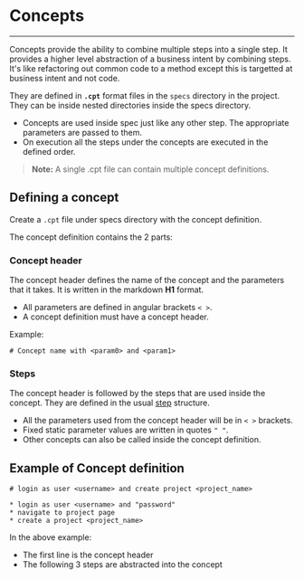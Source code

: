 # Concepts
---
Concepts provide the ability to combine multiple steps into a single step. It provides a higher level abstraction of a business intent by combining steps. It's like refactoring out common code to a method except this is targetted at business intent and not code.

They are defined in **`.cpt`** format files in the `specs` directory in the project. They can be inside nested directories inside the specs directory.

* Concepts are used inside spec just like any other step. The appropriate parameters are passed to them.
* On execution all the steps under the concepts are executed in the defined order.

> **Note:** A single .cpt file can contain multiple concept definitions.

## Defining a concept

Create a `.cpt` file under specs directory with the concept definition.

The concept definition contains the 2 parts:

### Concept header
The concept header defines the name of the concept and the parameters that it takes. It is written in the markdown **H1** format.

* All parameters are defined in angular brackets `< >`.
* A concept definition must have a concept header.

Example:

```
# Concept name with <param0> and <param1>
```

### Steps

The concept header is followed by the steps that are used inside the concept. They are defined in the usual [step](steps.md) structure.

* All the parameters used from the concept header will be in `< >` brackets.
* Fixed static parameter values are written in quotes `" "`.
* Other concepts can also be called inside the concept definition.

## Example of Concept definition

```
# login as user <username> and create project <project_name>

* login as user <username> and "password"
* navigate to project page
* create a project <project_name>
```

In the above example:

* The first line is the concept header
* The following 3 steps are abstracted into the concept
